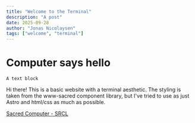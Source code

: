 ```yaml
---
title: "Welcome to the Terminal"
description: "A post"
date: 2025-09-28
author: "Jonas Nicolaysen"
tags: ["welcome", "terminal"]
---
```


# Computer says hello

```
A text block
```

Hi there! This is a basic website with a terminal aesthetic. The styling is taken from the www-sacred component library, but I've tried to use as just Astro and html/css as much as possible.

[Sacred Computer - SRCL](https://www.sacred.computer/ "Visit Sacred Computer")

```
